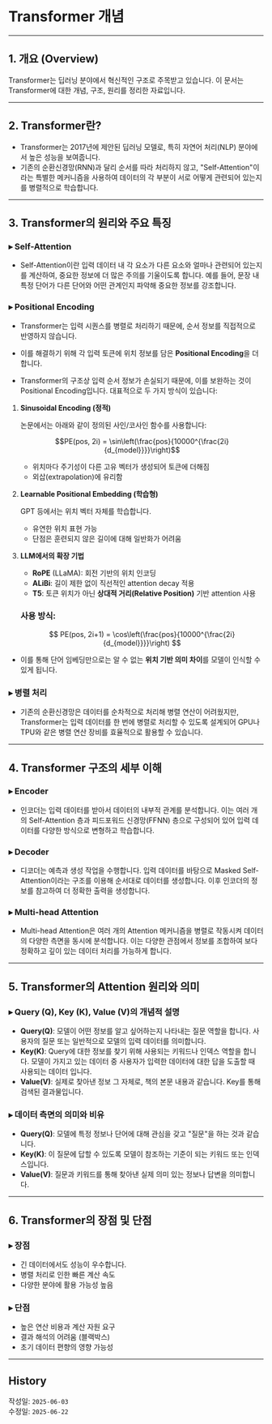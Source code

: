 # Transformer 개념

---

## 1. 개요 (Overview)

Transformer는 딥러닝 분야에서 혁신적인 구조로 주목받고 있습니다. 이 문서는 Transformer에 대한 개념, 구조, 원리를 정리한 자료입니다.

---

## 2. Transformer란?

- Transformer는 2017년에 제안된 딥러닝 모델로, 특히 자연어 처리(NLP) 분야에서 높은 성능을 보여줍니다. 
- 기존의 순환신경망(RNN)과 달리 순서를 따라 처리하지 않고, "Self-Attention"이라는 특별한 메커니즘을 사용하여 데이터의 각 부분이 서로 어떻게 관련되어 있는지를 병렬적으로 학습합니다.

---

## 3. Transformer의 원리와 주요 특징

### ▸ Self-Attention

- Self-Attention이란 입력 데이터 내 각 요소가 다른 요소와 얼마나 관련되어 있는지를 계산하여, 중요한 정보에 더 많은 주의를 기울이도록 합니다. 예를 들어, 문장 내 특정 단어가 다른 단어와 어떤 관계인지 파악해 중요한 정보를 강조합니다.

### ▸ Positional Encoding

- Transformer는 입력 시퀀스를 병렬로 처리하기 때문에, 순서 정보를 직접적으로 반영하지 않습니다.
- 이를 해결하기 위해 각 입력 토큰에 위치 정보를 담은 **Positional Encoding**을 더합니다.

- Transformer의 구조상 입력 순서 정보가 손실되기 때문에, 이를 보완하는 것이 Positional Encoding입니다. 대표적으로 두 가지 방식이 있습니다:

1. **Sinusoidal Encoding (정적)**
    
    논문에서는 아래와 같이 정의된 사인/코사인 함수를 사용합니다:
    
    $$PE(pos, 2i) = \sin\left(\frac{pos}{10000^{\frac{2i}{d_{model}}}}\right)$$
    
    - 위치마다 주기성이 다른 고유 벡터가 생성되어 토큰에 더해짐
    - 외삽(extrapolation)에 유리함
2. **Learnable Positional Embedding (학습형)**
    
    GPT 등에서는 위치 벡터 자체를 학습합니다.
    
    - 유연한 위치 표현 가능
    - 단점은 훈련되지 않은 길이에 대해 일반화가 어려움
3. **LLM에서의 확장 기법**
    - **RoPE** (LLaMA): 회전 기반의 위치 인코딩
    - **ALiBi**: 길이 제한 없이 직선적인 attention decay 적용
    - **T5**: 토큰 위치가 아닌 **상대적 거리(Relative Position)** 기반 attention 사용

    ### 사용 방식:
    $$ PE(pos, 2i+1) = \cos\left(\frac{pos}{10000^{\frac{2i}{d_{model}}}}\right) $$

- 이를 통해 단어 임베딩만으로는 알 수 없는 **위치 기반 의미 차이**를 모델이 인식할 수 있게 됩니다.

### ▸ 병렬 처리

- 기존의 순환신경망은 데이터를 순차적으로 처리해 병렬 연산이 어려웠지만, Transformer는 입력 데이터를 한 번에 병렬로 처리할 수 있도록 설계되어 GPU나 TPU와 같은 병렬 연산 장비를 효율적으로 활용할 수 있습니다.

---

## 4. Transformer 구조의 세부 이해

### ▸ Encoder

- 인코더는 입력 데이터를 받아서 데이터의 내부적 관계를 분석합니다. 이는 여러 개의 Self-Attention 층과 피드포워드 신경망(FFNN) 층으로 구성되어 있어 입력 데이터를 다양한 방식으로 변형하고 학습합니다.

### ▸ Decoder

- 디코더는 예측과 생성 작업을 수행합니다. 입력 데이터를 바탕으로 Masked Self-Attention이라는 구조를 이용해 순서대로 데이터를 생성합니다. 이후 인코더의 정보를 참고하여 더 정확한 출력을 생성합니다.

### ▸ Multi-head Attention

- Multi-head Attention은 여러 개의 Attention 메커니즘을 병렬로 작동시켜 데이터의 다양한 측면을 동시에 분석합니다. 이는 다양한 관점에서 정보를 조합하여 보다 정확하고 깊이 있는 데이터 처리를 가능하게 합니다.

---

## 5. Transformer의 Attention 원리와 의미

### ▸ Query (Q), Key (K), Value (V)의 개념적 설명

- **Query(Q)**: 모델이 어떤 정보를 알고 싶어하는지 나타내는 질문 역할을 합니다. 사용자의 질문 또는 일반적으로 모델의 입력 데이터를 의미합니다. 
- **Key(K)**: Query에 대한 정보를 찾기 위해 사용되는 키워드나 인덱스 역할을 합니다. 모델이 가지고 있는 데이터 중 사용자가 입력한 데이터에 대한 답을 도출할 때 사용되는 데이터 입니다.
- **Value(V)**: 실제로 찾아낸 정보 그 자체로, 책의 본문 내용과 같습니다. Key를 통해 검색된 결과물입니다.

### ▸ 데이터 측면의 의미와 비유

- **Query(Q)**: 모델에 특정 정보나 단어에 대해 관심을 갖고 "질문"을 하는 것과 같습니다.
- **Key(K)**:  이 질문에 답할 수 있도록 모델이 참조하는 기준이 되는 키워드 또는 인덱스입니다.
- **Value(V)**: 질문과 키워드를 통해 찾아낸 실제 의미 있는 정보나 답변을 의미합니다.

---

## 6. Transformer의 장점 및 단점

### ▸ 장점

- 긴 데이터에서도 성능이 우수합니다.
- 병렬 처리로 인한 빠른 계산 속도
- 다양한 분야에 활용 가능성 높음

### ▸ 단점

- 높은 연산 비용과 계산 자원 요구
- 결과 해석의 어려움 (블랙박스)
- 초기 데이터 편향의 영향 가능성

---


## History
작성일: `2025-06-03`  
수정일: `2025-06-22`
